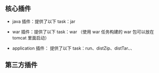 ## 核心插件


* java 插件：提供了以下 task：jar
* war 插件：提供了以下 task：war （使用 war 任务构建的 war 包可以放在 tomcat 里面启动）

* application 插件： 提供了以下 task：run、distZip、distTar、、


## 第三方插件

